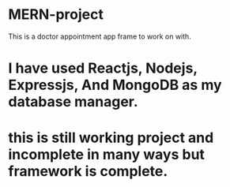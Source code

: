 # MERN-project

This is a doctor appointment app frame to work on with.

# I have used Reactjs, Nodejs, Expressjs, And MongoDB as my database manager.

# this is still working project and incomplete in many ways but framework is complete.
